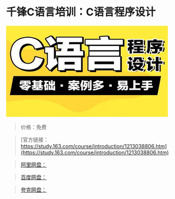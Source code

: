 # 千锋C语言培训：C语言程序设计

![img](../../../assets/study163/free/6e91e05179d444d59eb8ea2c15adbf90.jpg)

> 价格：免费

> [官方链接：https://study.163.com/course/introduction/1213038806.htm](https://study.163.com/course/introduction/1213038806.htm)

> [阿里网盘：]()

> [百度网盘：]()

> [夸克网盘：]()
